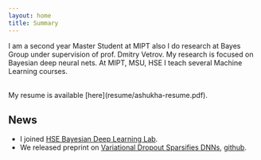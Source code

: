 ```yaml
---
layout: home
title: Summary
---
```


I am a second year Master Student at MIPT also I do research at Bayes Group under supervision of prof. Dmitry Vetrov. My research is focused on Bayesian deep neural nets. At MIPT, MSU, HSE I teach several Machine Learning courses. 

<br />
My resume is available [here](resume/ashukha-resume.pdf).

## News 
- I joined [HSE Bayesian Deep Learning Lab](https://cs.hse.ru/en/big-data/bayeslab).
- We released preprint on [Variational Dropout Sparsifies DNNs](https://arxiv.org/abs/1701.05369), [github](https://github.com/ars-ashuha/variational-dropout-sparsifies-dnn).
